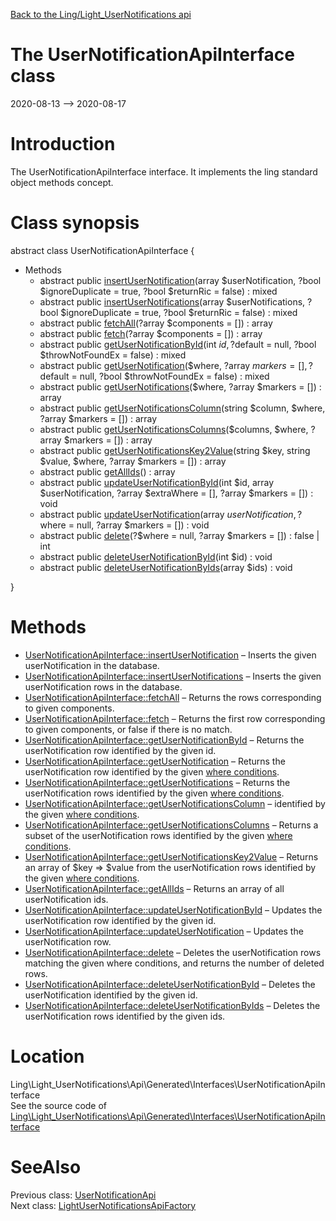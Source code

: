 [Back to the Ling/Light_UserNotifications api](https://github.com/lingtalfi/Light_UserNotifications/blob/master/doc/api/Ling/Light_UserNotifications.md)



The UserNotificationApiInterface class
================
2020-08-13 --> 2020-08-17






Introduction
============

The UserNotificationApiInterface interface.
It implements the ling standard object methods concept.



Class synopsis
==============


abstract class <span class="pl-k">UserNotificationApiInterface</span>  {

- Methods
    - abstract public [insertUserNotification](https://github.com/lingtalfi/Light_UserNotifications/blob/master/doc/api/Ling/Light_UserNotifications/Api/Generated/Interfaces/UserNotificationApiInterface/insertUserNotification.md)(array $userNotification, ?bool $ignoreDuplicate = true, ?bool $returnRic = false) : mixed
    - abstract public [insertUserNotifications](https://github.com/lingtalfi/Light_UserNotifications/blob/master/doc/api/Ling/Light_UserNotifications/Api/Generated/Interfaces/UserNotificationApiInterface/insertUserNotifications.md)(array $userNotifications, ?bool $ignoreDuplicate = true, ?bool $returnRic = false) : mixed
    - abstract public [fetchAll](https://github.com/lingtalfi/Light_UserNotifications/blob/master/doc/api/Ling/Light_UserNotifications/Api/Generated/Interfaces/UserNotificationApiInterface/fetchAll.md)(?array $components = []) : array
    - abstract public [fetch](https://github.com/lingtalfi/Light_UserNotifications/blob/master/doc/api/Ling/Light_UserNotifications/Api/Generated/Interfaces/UserNotificationApiInterface/fetch.md)(?array $components = []) : array
    - abstract public [getUserNotificationById](https://github.com/lingtalfi/Light_UserNotifications/blob/master/doc/api/Ling/Light_UserNotifications/Api/Generated/Interfaces/UserNotificationApiInterface/getUserNotificationById.md)(int $id, ?$default = null, ?bool $throwNotFoundEx = false) : mixed
    - abstract public [getUserNotification](https://github.com/lingtalfi/Light_UserNotifications/blob/master/doc/api/Ling/Light_UserNotifications/Api/Generated/Interfaces/UserNotificationApiInterface/getUserNotification.md)($where, ?array $markers = [], ?$default = null, ?bool $throwNotFoundEx = false) : mixed
    - abstract public [getUserNotifications](https://github.com/lingtalfi/Light_UserNotifications/blob/master/doc/api/Ling/Light_UserNotifications/Api/Generated/Interfaces/UserNotificationApiInterface/getUserNotifications.md)($where, ?array $markers = []) : array
    - abstract public [getUserNotificationsColumn](https://github.com/lingtalfi/Light_UserNotifications/blob/master/doc/api/Ling/Light_UserNotifications/Api/Generated/Interfaces/UserNotificationApiInterface/getUserNotificationsColumn.md)(string $column, $where, ?array $markers = []) : array
    - abstract public [getUserNotificationsColumns](https://github.com/lingtalfi/Light_UserNotifications/blob/master/doc/api/Ling/Light_UserNotifications/Api/Generated/Interfaces/UserNotificationApiInterface/getUserNotificationsColumns.md)($columns, $where, ?array $markers = []) : array
    - abstract public [getUserNotificationsKey2Value](https://github.com/lingtalfi/Light_UserNotifications/blob/master/doc/api/Ling/Light_UserNotifications/Api/Generated/Interfaces/UserNotificationApiInterface/getUserNotificationsKey2Value.md)(string $key, string $value, $where, ?array $markers = []) : array
    - abstract public [getAllIds](https://github.com/lingtalfi/Light_UserNotifications/blob/master/doc/api/Ling/Light_UserNotifications/Api/Generated/Interfaces/UserNotificationApiInterface/getAllIds.md)() : array
    - abstract public [updateUserNotificationById](https://github.com/lingtalfi/Light_UserNotifications/blob/master/doc/api/Ling/Light_UserNotifications/Api/Generated/Interfaces/UserNotificationApiInterface/updateUserNotificationById.md)(int $id, array $userNotification, ?array $extraWhere = [], ?array $markers = []) : void
    - abstract public [updateUserNotification](https://github.com/lingtalfi/Light_UserNotifications/blob/master/doc/api/Ling/Light_UserNotifications/Api/Generated/Interfaces/UserNotificationApiInterface/updateUserNotification.md)(array $userNotification, ?$where = null, ?array $markers = []) : void
    - abstract public [delete](https://github.com/lingtalfi/Light_UserNotifications/blob/master/doc/api/Ling/Light_UserNotifications/Api/Generated/Interfaces/UserNotificationApiInterface/delete.md)(?$where = null, ?array $markers = []) : false | int
    - abstract public [deleteUserNotificationById](https://github.com/lingtalfi/Light_UserNotifications/blob/master/doc/api/Ling/Light_UserNotifications/Api/Generated/Interfaces/UserNotificationApiInterface/deleteUserNotificationById.md)(int $id) : void
    - abstract public [deleteUserNotificationByIds](https://github.com/lingtalfi/Light_UserNotifications/blob/master/doc/api/Ling/Light_UserNotifications/Api/Generated/Interfaces/UserNotificationApiInterface/deleteUserNotificationByIds.md)(array $ids) : void

}






Methods
==============

- [UserNotificationApiInterface::insertUserNotification](https://github.com/lingtalfi/Light_UserNotifications/blob/master/doc/api/Ling/Light_UserNotifications/Api/Generated/Interfaces/UserNotificationApiInterface/insertUserNotification.md) &ndash; Inserts the given userNotification in the database.
- [UserNotificationApiInterface::insertUserNotifications](https://github.com/lingtalfi/Light_UserNotifications/blob/master/doc/api/Ling/Light_UserNotifications/Api/Generated/Interfaces/UserNotificationApiInterface/insertUserNotifications.md) &ndash; Inserts the given userNotification rows in the database.
- [UserNotificationApiInterface::fetchAll](https://github.com/lingtalfi/Light_UserNotifications/blob/master/doc/api/Ling/Light_UserNotifications/Api/Generated/Interfaces/UserNotificationApiInterface/fetchAll.md) &ndash; Returns the rows corresponding to given components.
- [UserNotificationApiInterface::fetch](https://github.com/lingtalfi/Light_UserNotifications/blob/master/doc/api/Ling/Light_UserNotifications/Api/Generated/Interfaces/UserNotificationApiInterface/fetch.md) &ndash; Returns the first row corresponding to given components, or false if there is no match.
- [UserNotificationApiInterface::getUserNotificationById](https://github.com/lingtalfi/Light_UserNotifications/blob/master/doc/api/Ling/Light_UserNotifications/Api/Generated/Interfaces/UserNotificationApiInterface/getUserNotificationById.md) &ndash; Returns the userNotification row identified by the given id.
- [UserNotificationApiInterface::getUserNotification](https://github.com/lingtalfi/Light_UserNotifications/blob/master/doc/api/Ling/Light_UserNotifications/Api/Generated/Interfaces/UserNotificationApiInterface/getUserNotification.md) &ndash; Returns the userNotification row identified by the given [where conditions](https://github.com/lingtalfi/SimplePdoWrapper#the-where-conditions).
- [UserNotificationApiInterface::getUserNotifications](https://github.com/lingtalfi/Light_UserNotifications/blob/master/doc/api/Ling/Light_UserNotifications/Api/Generated/Interfaces/UserNotificationApiInterface/getUserNotifications.md) &ndash; Returns the userNotification rows identified by the given [where conditions](https://github.com/lingtalfi/SimplePdoWrapper#the-where-conditions).
- [UserNotificationApiInterface::getUserNotificationsColumn](https://github.com/lingtalfi/Light_UserNotifications/blob/master/doc/api/Ling/Light_UserNotifications/Api/Generated/Interfaces/UserNotificationApiInterface/getUserNotificationsColumn.md) &ndash; identified by the given [where conditions](https://github.com/lingtalfi/SimplePdoWrapper#the-where-conditions).
- [UserNotificationApiInterface::getUserNotificationsColumns](https://github.com/lingtalfi/Light_UserNotifications/blob/master/doc/api/Ling/Light_UserNotifications/Api/Generated/Interfaces/UserNotificationApiInterface/getUserNotificationsColumns.md) &ndash; Returns a subset of the userNotification rows identified by the given [where conditions](https://github.com/lingtalfi/SimplePdoWrapper#the-where-conditions).
- [UserNotificationApiInterface::getUserNotificationsKey2Value](https://github.com/lingtalfi/Light_UserNotifications/blob/master/doc/api/Ling/Light_UserNotifications/Api/Generated/Interfaces/UserNotificationApiInterface/getUserNotificationsKey2Value.md) &ndash; Returns an array of $key => $value from the userNotification rows identified by the given [where conditions](https://github.com/lingtalfi/SimplePdoWrapper#the-where-conditions).
- [UserNotificationApiInterface::getAllIds](https://github.com/lingtalfi/Light_UserNotifications/blob/master/doc/api/Ling/Light_UserNotifications/Api/Generated/Interfaces/UserNotificationApiInterface/getAllIds.md) &ndash; Returns an array of all userNotification ids.
- [UserNotificationApiInterface::updateUserNotificationById](https://github.com/lingtalfi/Light_UserNotifications/blob/master/doc/api/Ling/Light_UserNotifications/Api/Generated/Interfaces/UserNotificationApiInterface/updateUserNotificationById.md) &ndash; Updates the userNotification row identified by the given id.
- [UserNotificationApiInterface::updateUserNotification](https://github.com/lingtalfi/Light_UserNotifications/blob/master/doc/api/Ling/Light_UserNotifications/Api/Generated/Interfaces/UserNotificationApiInterface/updateUserNotification.md) &ndash; Updates the userNotification row.
- [UserNotificationApiInterface::delete](https://github.com/lingtalfi/Light_UserNotifications/blob/master/doc/api/Ling/Light_UserNotifications/Api/Generated/Interfaces/UserNotificationApiInterface/delete.md) &ndash; Deletes the userNotification rows matching the given where conditions, and returns the number of deleted rows.
- [UserNotificationApiInterface::deleteUserNotificationById](https://github.com/lingtalfi/Light_UserNotifications/blob/master/doc/api/Ling/Light_UserNotifications/Api/Generated/Interfaces/UserNotificationApiInterface/deleteUserNotificationById.md) &ndash; Deletes the userNotification identified by the given id.
- [UserNotificationApiInterface::deleteUserNotificationByIds](https://github.com/lingtalfi/Light_UserNotifications/blob/master/doc/api/Ling/Light_UserNotifications/Api/Generated/Interfaces/UserNotificationApiInterface/deleteUserNotificationByIds.md) &ndash; Deletes the userNotification rows identified by the given ids.





Location
=============
Ling\Light_UserNotifications\Api\Generated\Interfaces\UserNotificationApiInterface<br>
See the source code of [Ling\Light_UserNotifications\Api\Generated\Interfaces\UserNotificationApiInterface](https://github.com/lingtalfi/Light_UserNotifications/blob/master/Api/Generated/Interfaces/UserNotificationApiInterface.php)



SeeAlso
==============
Previous class: [UserNotificationApi](https://github.com/lingtalfi/Light_UserNotifications/blob/master/doc/api/Ling/Light_UserNotifications/Api/Generated/Classes/UserNotificationApi.md)<br>Next class: [LightUserNotificationsApiFactory](https://github.com/lingtalfi/Light_UserNotifications/blob/master/doc/api/Ling/Light_UserNotifications/Api/Generated/LightUserNotificationsApiFactory.md)<br>

